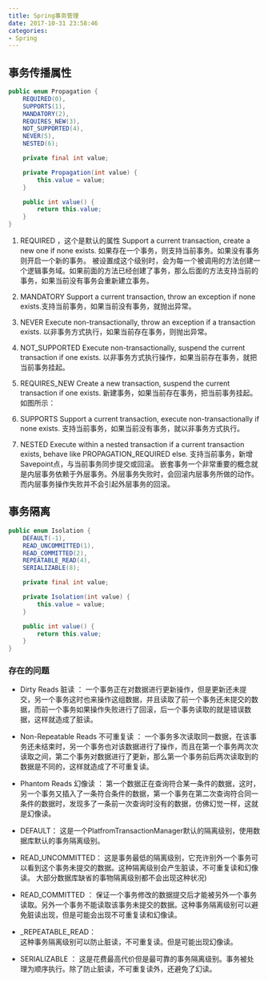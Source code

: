 ```yaml
---
title: Spring事务管理
date: 2017-10-31 23:58:46
categories: 
- Spring
---
```


##  事务传播属性
<!--more-->

```java
public enum Propagation {
    REQUIRED(0),
    SUPPORTS(1),
    MANDATORY(2),
    REQUIRES_NEW(3),
    NOT_SUPPORTED(4),
    NEVER(5),
    NESTED(6);

    private final int value;

    private Propagation(int value) {
        this.value = value;
    }

    public int value() {
        return this.value;
    }
}

```

1) REQUIRED ，这个是默认的属性 
Support a current transaction, create a new one if none exists. 
如果存在一个事务，则支持当前事务。如果没有事务则开启一个新的事务。 
被设置成这个级别时，会为每一个被调用的方法创建一个逻辑事务域。如果前面的方法已经创建了事务，那么后面的方法支持当前的事务，如果当前没有事务会重新建立事务。 

2) MANDATORY 
Support a current transaction, throw an exception if none exists.支持当前事务，如果当前没有事务，就抛出异常。 

3) NEVER 
Execute non-transactionally, throw an exception if a transaction exists. 
以非事务方式执行，如果当前存在事务，则抛出异常。 

4) NOT_SUPPORTED 
Execute non-transactionally, suspend the current transaction if one exists. 
以非事务方式执行操作，如果当前存在事务，就把当前事务挂起。 

5) REQUIRES_NEW 
Create a new transaction, suspend the current transaction if one exists. 
新建事务，如果当前存在事务，把当前事务挂起。 
如图所示： 

6) SUPPORTS 
Support a current transaction, execute non-transactionally if none exists. 
支持当前事务，如果当前没有事务，就以非事务方式执行。 

7) NESTED 
Execute within a nested transaction if a current transaction exists, behave like PROPAGATION_REQUIRED else. 
支持当前事务，新增Savepoint点，与当前事务同步提交或回滚。 
嵌套事务一个非常重要的概念就是内层事务依赖于外层事务。外层事务失败时，会回滚内层事务所做的动作。而内层事务操作失败并不会引起外层事务的回滚。 

## 事务隔离

```java
public enum Isolation {
    DEFAULT(-1),
    READ_UNCOMMITTED(1),
    READ_COMMITTED(2),
    REPEATABLE_READ(4),
    SERIALIZABLE(8);

    private final int value;

    private Isolation(int value) {
        this.value = value;
    }

    public int value() {
        return this.value;
    }
}
```
### 存在的问题
* Dirty Reads 脏读 ：
一个事务正在对数据进行更新操作，但是更新还未提交，另一个事务这时也来操作这组数据，并且读取了前一个事务还未提交的数据，而前一个事务如果操作失败进行了回滚，后一个事务读取的就是错误数据，这样就造成了脏读。
* Non-Repeatable Reads 不可重复读 ：
一个事务多次读取同一数据，在该事务还未结束时，另一个事务也对该数据进行了操作，而且在第一个事务两次次读取之间，第二个事务对数据进行了更新，那么第一个事务前后两次读取到的数据是不同的，这样就造成了不可重复读。
* Phantom Reads 幻像读 ：
第一个数据正在查询符合某一条件的数据，这时，另一个事务又插入了一条符合条件的数据，第一个事务在第二次查询符合同一条件的数据时，发现多了一条前一次查询时没有的数据，仿佛幻觉一样，这就是幻像读。


* DEFAULT：
这是一个PlatfromTransactionManager默认的隔离级别，使用数据库默认的事务隔离级别。 
* READ_UNCOMMITTED：
这是事务最低的隔离级别，它充许别外一个事务可以看到这个事务未提交的数据。这种隔离级别会产生脏读，不可重复读和幻像读。 
大部分数据库缺省的事物隔离级别都不会出现这种状况) 
* READ_COMMITTED ：
保证一个事务修改的数据提交后才能被另外一个事务读取。另外一个事务不能读取该事务未提交的数据。这种事务隔离级别可以避免脏读出现，但是可能会出现不可重复读和幻像读。
* _REPEATABLE_READ：  
这种事务隔离级别可以防止脏读，不可重复读。但是可能出现幻像读。 
* SERIALIZABLE ：
这是花费最高代价但是最可靠的事务隔离级别。事务被处理为顺序执行。除了防止脏读，不可重复读外，还避免了幻读。 




